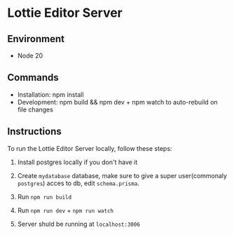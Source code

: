 # Lottie Editor Server

## Environment
* Node 20

## Commands
* Installation: npm install
* Development: npm build && npm dev + npm watch to auto-rebuild on file changes

## Instructions

To run the Lottie Editor Server locally, follow these steps:

1. Install postgres locally if you don't have it

2. Create `mydatabase` database, make sure to give a super user(commonaly `postgres`) acces to db, edit `schema.prisma`.

3. Run `npm run build`

4. Run `npm run dev` + `npm run watch`

5. Server shuld be running at `localhost:3006`


